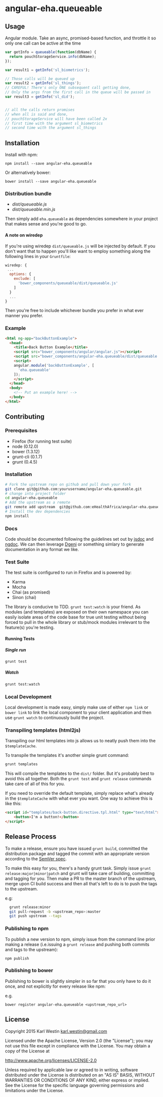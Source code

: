 # angular-eha.queueable

## Usage

Angular module. Take an async, promised-based function, and throttle it so only one call can be active at the time

```javascript
var getInfo = queueable(function(dbName) {
  return pouchStorageService.info(dbName);
});

var result1 = getInfo('sl_biometrics');

// Those calls will be queued up
var result2 = getInfo('sl_things');
// CAREFUL! There's only ONE subsequent call getting done,
// Only the args from the first call in the queue will be passed in
var result3 = getInfo('sl_did');


// all the calls return promises
// when all is said and done,
// pouchStorageService will have been called 2x
// first time with the argument sl_biometrics
// second time with the argument sl_things
```

## Installation

Install with npm:

    npm install --save angular-eha.queueable

Or alternatively bower:

    bower install --save angular-eha.queueable

### Distribution bundle

- *dist/queueable.js*
- *dist/queueable.min.js*


Then simply add `eha.queueable` as dependencies somewhere in your project that makes sense and you're good to go.

#### A note on wiredep

If you're using wiredep `dist/queueable.js` will be injected by default. If you don't want that to happen you'll like want to employ something along the following lines in your `Gruntfile`:

```javascript
wiredep: {
 ...
  options: {
    exclude: [
      'bower_components/queueable/dist/queueable.js'
    ]
  }
  ...
}
```

Then you're free to include whichever bundle you prefer in what ever manner you prefer.

### Example

```html
<html ng-app="backButtonExample">
  <head>
    <title>Back Button Example</title>
    <script src="bower_components/angular/angular.js"></script>
    <script src="bower_components/angular-eha.queueable/dist/queueable.js"></script>
    <script>
    angular.module('backButtonExample', [
      'eha.queueable'
    ]);
    </script>
  </head>
  <body>
    <!-- Put an example here! -->
  </body>
</html>
```

## Contributing

### Prerequisites

- Firefox (for running test suite)
- node (0.12.0)
- bower (1.3.12)
- grunt-cli (0.1.7)
- grunt (0.4.5)


### Installation

```bash
# Fork the upstream repo on github and pull down your fork
git clone git@github.com:yourusername/angular-eha.queueable.git
# change into project folder
cd angular-eha.queueable
# Add the upstream as a remote
git remote add upstream  git@github.com:eHealthAfrica/angular-eha.queueable.git
# Install the dev dependencies
npm install
```

### Docs

Code should be documented following the guidelines set out by [jsdoc](http://usejsdoc.org/) and [ngdoc](https://github.com/angular/angular.js/wiki/Writing-AngularJS-Documentation). We can then leverage [Dgeni](http://github.com/angular/dgeni) or something simlary to generate documentation in any format we like.

### Test Suite

The test suite is configured to run in Firefox and is powered by:

- Karma
- Mocha
- Chai (as promised)
- Sinon (chai)

The library is conducive to TDD.  `grunt test:watch` is your friend. As modules (and templates) are exposed on their own namespace you can easily isolate areas of the code base for true unit testing without being forced to pull in the whole library or stub/mock modules irrelevant to the feature(s) you're testing.

#### Running Tests

##### Single run

```bash
grunt test
```

##### Watch

```bash
grunt test:watch
```

### Local Development

Local development is made easy, simply make use of either `npm link` or `bower link` to link the local component to your client application and then use `grunt watch` to continuously build the project.

### Transpiling templates (html2js)

Transpiling our html templates into js allows us to neatly push them into the `$templateCache`.

To transpile the templates it's another simple grunt command:

```bash
grunt templates
```

This will compile the templates to the `dist/` folder. But it's probably best to avoid this all together. Both the `grunt test` and `grunt release` commands take care of all of this for you.

If you need to override the default template, simply replace what's already in the `$templateCache` with what ever you want. One way to achieve this is like this:

```html
<script id="templates/back-button.directive.tpl.html" type="text/html">
    <button>I'm a button!</button>
</script>
```

## Release Process

To make a release, ensure you have issued `grunt build`, committed the distribution package and tagged the commit with an appropriate version according to the [SemVer spec](http://semver.org/).

To make this easy for you, there's a handy grunt task. Simply issue `grunt release:major|minor|patch` and grunt will take care of building, committing and tagging for you. Then make a PR to the master branch of the upstream, merge upon CI build success and then all that's left to do is to push the tags to the upstream.

e.g:

```bash
  grunt release:minor
  git pull-request -b <upstream_repo>:master
  git push upstream --tags
```

### Publishing to npm

To publish a new version to npm, simply issue from the command line prior making a release (i.e.issuing a `grunt release` and pushing both commits and tags to the upstream):

```
npm publish
```

### Publishing to bower

Publishing to bower is slightly simpler in so far that you only have to do it once, and not explicitly for every release like npm:

e.g.

```
bower register angular-eha.queueable <upstream_repo_url>
```
## License

Copyright 2015 Karl Westin <karl.westin@gmail.com>

Licensed under the Apache License, Version 2.0 (the "License"); you may not use this file except in compliance with the License.  You may obtain a copy of the License at

http://www.apache.org/licenses/LICENSE-2.0

Unless required by applicable law or agreed to in writing, software distributed under the License is distributed on an "AS IS" BASIS, WITHOUT WARRANTIES OR CONDITIONS OF ANY KIND, either express or implied.  See the License for the specific language governing permissions and limitations under the License.
